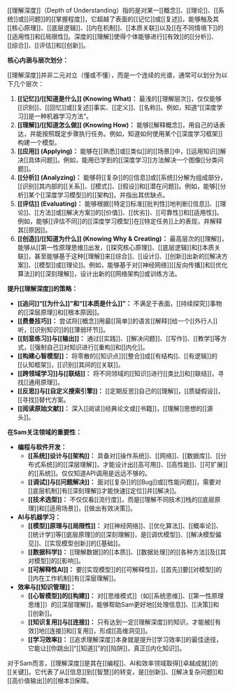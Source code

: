 [[理解深度]]（Depth of Understanding）指的是对某一[[概念]]、[[理论]]、[[系统]]或[[问题]]的[[掌握程度]]，它超越了表面的[[记忆]]或[[复述]]，能够触及其[[核心原理]]、[[底层逻辑]]、[[内在机制]]、[[本质关联]]以及[[在不同情境下]]的[[适用性]]和[[局限性]]。深度的[[理解]]使得个体能够进行[[有效]]的[[分析]]、[[综合]]、[[评估]]和[[创新]]。

**核心内涵与层次划分：**

[[理解深度]]并非二元对立（懂或不懂），而是一个连续的光谱，通常可以划分为以下几个层次：

1.  **[[记忆]]/[[知道是什么]] (Knowing What)：** 最浅的[[理解层次]]，仅仅能够[[识别]]、[[回忆]]或[[复述]]事实、[[定义]]、[[名称]]。例如，知道“[[深度学习]]是一种机器学习方法”。
2.  **[[理解]]/[[知道怎么做]] (Knowing How)：** 能够[[解释概念]]，用自己的话表达，并能按照既定步骤执行任务。例如，知道如何使用某个[[深度学习框架]]构建一个模型。
3.  **[[应用]] (Applying)：** 能够在[[熟悉]]或[[类似]]的[[场景]]中，[[运用知识]]解决[[具体问题]]。例如，能用已学到的[[深度学习]]方法解决一个图像[[分类问题]]。
4.  **[[分析]] (Analyzing)：** 能够将[[复杂]]的[[信息]]或[[系统]]分解为组成部分，[[识别]]其内部的[[关系]]、[[模式]]、[[假设]]和[[潜在问题]]。例如，能够[[分析]]某个[[深度学习模型]]的[[架构]]，并指出其优缺点。
5.  **[[评估]] (Evaluating)：** 能够根据[[特定]]标准[[批判性]]地判断[[信息]]、[[理论]]、[[方法]]或[[解决方案]]的[[价值]]、[[优劣]]、[[可靠性]]和[[适用性]]。例如，能够[[评估不同]]的[[深度学习模型]]在[[特定任务]]上的表现，并解释其[[原因]]。
6.  **[[创造]]/[[知道为什么]] (Knowing Why & Creating)：** 最高层次的[[理解]]，能够从[[第一性原理思维]]出发，[[探究核心原理]]、[[底层逻辑]]和[[本质关联]]，甚至能够基于这种[[理解]]来[[综合]]、[[设计]]、[[创新]]出新的[[解决方案]]、[[模型]]或[[理论]]。例如，能够基于对[[神经网络]][[反向传播]]和[[优化算法]]的[[深刻理解]]，设计出新的[[网络架构]]或训练方法。

**提升[[理解深度]]的策略：**

*   **[[追问]]“[[为什么]]”和“[[本质是什么]]”：** 不满足于表面，[[持续探究]]事物的[[深层原理]]和[[根本原因]]。
*   **[[费曼技巧]]：** 尝试将[[概念]]用最[[简单]]的语言[[解释]]给一个[[外行人]]听，[[识别知识]]的[[薄弱环节]]。
*   **[[刻意练习]]与[[输出]]：** 通过[[实践]]、[[解决问题]]、[[写作]]、[[教学]]等方式，[[强制自己]]对知识进行[[重构]]和[[内化]]。
*   **[[构建心智模型]]：** 将零散的[[知识点]][[整合]]成[[有结构]]、[[有逻辑]]的[[认知框架]]，[[识别]]其间的[[关联]]。
*   **[[跨领域学习]]与[[联结]]：** 将不同领域的[[知识]]进行[[类比]]和[[联结]]，寻找[[通用原理]]。
*   **[[反思]]与[[自定义搜索引擎]]：** [[定期反思]]自己的[[理解]]，[[质疑假设]]，[[寻找]]替代方案。
*   **[[阅读原始文献]]：** 深入[[阅读]]经典论文或[[书籍]]，[[理解]]思想的[[源头]]。

**在Sam关注领域的重要性：**

*   **编程与软件开发：**
    *   **[[系统]]设计与[[架构]]：** 具备对[[操作系统]]、[[网络]]、[[数据库]]、[[分布式系统]]的[[深层理解]]，才能设计出[[高可用]]、[[高性能]]、[[可扩展]]的[[系统]]。仅仅知道API调用是远远不够的。
    *   **[[调试]]与[[问题解决]]：** 面对[[复杂]]的[[Bug]]或[[性能问题]]，需要对[[底层机制]]有[[深刻理解]]才能快速[[定位]]并[[解决]]。
    *   **[[技术选型]]：** 不仅仅看[[流行度]]，而是[[理解不同技术]]栈的[[底层原理]]和[[适用场景]]，[[做出有效决策]]。
*   **AI与机器学习：**
    *   **[[模型]]原理与[[局限性]]：** 对[[神经网络]]、[[优化算法]]、[[概率论]]、[[统计学]]等[[底层原理]]的[[深刻理解]]，是[[调优模型]]、[[解决模型偏见]]、[[实现模型创新]]的[[基础]]。
    *   **[[数据科学]]：** [[理解数据]]的[[本质]]、[[数据处理]]的[[各种方法]]及[[其对模型]]的[[影响]]。
    *   **[[可解释性AI]]：** 要[[实现模型]]的[[可解释性]]，[[首先]]要[[对模型]]的[[内在工作机制]]有[[深层理解]]。
*   **效率与[[知识管理]]：**
    *   **[[心智模型]]的[[构建]]：** 对[[思维模式]]（如[[系统思维]]、[[第一性原理思维]]）的[[深层理解]]，能够帮助Sam更好地[[处理信息]]、[[决策]]和[[创新]]。
    *   **[[知识复用]]与[[连接]]：** 只有达到一定[[理解深度]]的知识，才能被[[有效]]地[[连接]]和[[复用]]，形成[[高维洞见]]。
    *   **[[学习效率]]：** [[追求理解深度]]本身就是提升[[学习效率]]的最佳途径，它能让[[你跳出]]“[[知道]]”的[[陷阱]]，真正[[内化知识]]。

对于Sam而言，[[理解深度]]是其在[[编程]]、AI和效率领域取得[[卓越成就]]的[[关键]]。它代表了从[[信息]]到[[智慧]]的转变，是[[创新]]、[[解决复杂问题]]和[[高价值输出]]的[[根本]]保障。
